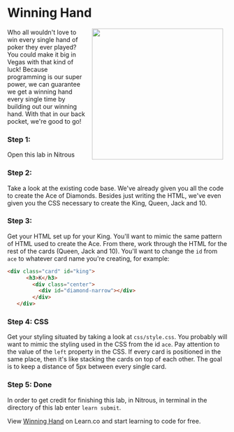 # Winning Hand

<img src="https://s3.amazonaws.com/after-school-assets/winning-hand.jpg" width="300" align="right" hspace="10">

Who all wouldn't love to win every single hand of poker they ever played? You could make it big in Vegas with that kind of luck! Because programming is our super power, we can guarantee we get a winning hand every single time by building out our winning hand. With that in our back pocket, we're good to go!

### Step 1: 

Open this lab in Nitrous

### Step 2: 

Take a look at the existing code base. We've already given you all the code to create the Ace of Diamonds. Besides just writing the HTML, we've even given you the CSS necessary to create the King, Queen, Jack and 10. 

### Step 3: 

Get your HTML set up for your King. You'll want to mimic the same pattern of HTML used to create the Ace. From there, work through the HTML for the rest of the cards (Queen, Jack and 10). You'll want to change the `id` from `ace` to whatever card name you're creating, for example:

```html
<div class="card" id="king">
      <h3>K</h3>
        <div class="center">
          <div id="diamond-narrow"></div>
        </div>
   </div>
```

### Step 4: CSS

Get your styling situated by taking a look at `css/style.css`. You probably will want to mimic the styling used in the CSS from the id `ace`. Pay attention to the value of the `left` property in the CSS. If every card is positioned in the same place, then it's like stacking the cards on top of each other. The goal is to keep a distance of 5px between every single card.

### Step 5: Done 

In order to get credit for finishing this lab, in Nitrous, in terminal in the directory of this lab enter `learn submit`.


<p data-visibility='hidden'>View <a href='https://learn.co/lessons/hs-intro-web-design-winning-hand' title='Winning Hand'>Winning Hand</a> on Learn.co and start learning to code for free.</p>

